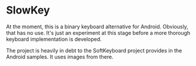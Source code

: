 # SlowKey

At the moment, this is a binary keyboard alternative for Android. Obviously, that has no use. It's just an experiment at this stage before a more thorough keyboard implementation is developed.

The project is heavily in debt to the SoftKeyboard project provides in the Android samples. It uses images from there.

